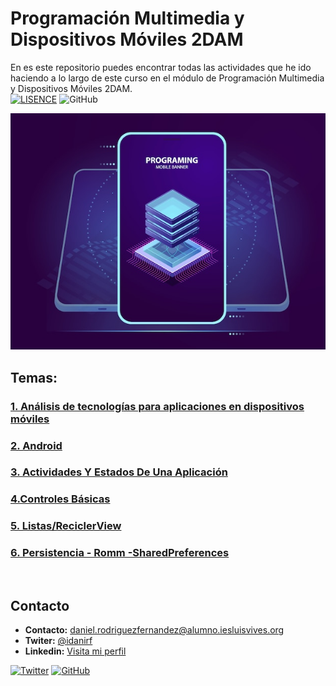 # Programación Multimedia y Dispositivos Móviles 2DAM
En es este repositorio puedes encontrar todas las actividades que he ido haciendo a lo largo de este curso en el módulo de Programación Multimedia y Dispositivos Móviles 2DAM.
<br>
[![LISENCE](https://img.shields.io/badge/Lisence-MIT-green)]()
![GitHub](https://img.shields.io/github/last-commit/idanirf/2DAM-ProgramacionMultimediaYDispositivosMoviles)

![imagen](./img/portada.jpg)

## Temas:
### [1. Análisis de tecnologías para aplicaciones en dispositivos móviles](/Unidad-1)
### [2. Android](/Unidad-2)
### [3. Actividades Y Estados De Una Aplicación](/Unidad-3/)
### [4.Controles Básicas](/Unidad-4/)
### [5. Listas/ReciclerView](/Unidad-5/)
### [6. Persistencia - Romm -SharedPreferences](/Unidad-6/)


<br>


## Contacto
* **Contacto:** daniel.rodriguezfernandez@alumno.iesluisvives.org
* **Twiter:** [@idanirf](https://twitter.com/idanirf)
* **Linkedin:** [Visita mi perfil](https://www.linkedin.com/in/danielrodriguezfernandez03002/)

[![Twitter](https://img.shields.io/twitter/follow/idanirf?style=social)](https://twitter.com/idanirf)
[![GitHub](https://img.shields.io/github/followers/idanirf?style=social)](https://github.com/idanirf)
